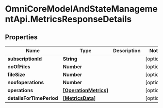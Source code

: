 # OmniCoreModelAndStateManagementApi.MetricsResponseDetails

## Properties

Name | Type | Description | Notes
------------ | ------------- | ------------- | -------------
**subscriptionId** | **String** |  | [optional] 
**noOfFiles** | **Number** |  | [optional] 
**fileSize** | **Number** |  | [optional] 
**noofoperations** | **Number** |  | [optional] 
**operations** | [**[OperationMetrics]**](OperationMetrics.md) |  | [optional] 
**detailsForTimePeriod** | [**[MetricsData]**](MetricsData.md) |  | [optional] 



